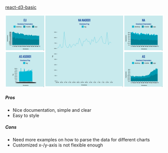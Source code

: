 [react-d3-basic](https://github.com/react-d3/react-d3-basic)

![react-d3-basic](./ui/src/assets/react-d3-basic.png)

##### Pros

- Nice documentation, simple and clear
- Easy to style

##### Cons

- Need more examples on how to parse the data for different charts
- Customized x-/y-axis is not flexible enough
